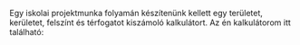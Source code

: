 Egy iskolai projektmunka folyamán készítenünk kellett egy területet, kerületet, felszínt és térfogatot kiszámoló kalkulátort. Az én kalkulátorom itt található:
